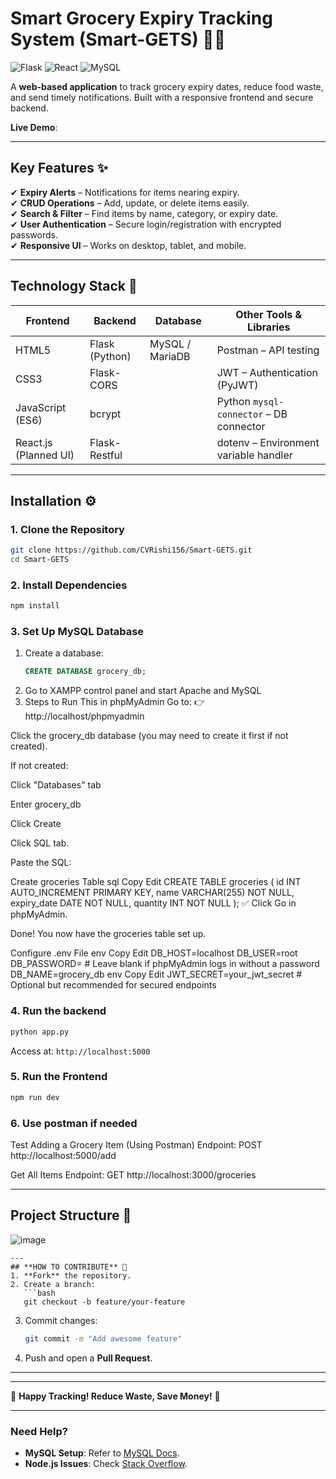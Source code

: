 # **Smart Grocery Expiry Tracking System (Smart-GETS)** 🛒⏰   
![Flask](https://img.shields.io/badge/Flask-2.3-blue)
![React](https://img.shields.io/badge/React-18.2-blue)
![MySQL](https://img.shields.io/badge/MySQL-8.0-blue)   

A **web-based application** to track grocery expiry dates, reduce food waste, and send timely notifications. Built with a responsive frontend and secure backend.  

**Live Demo**:  

---

## **Key Features** ✨  
✔ **Expiry Alerts** – Notifications for items nearing expiry.  
✔ **CRUD Operations** – Add, update, or delete items easily.  
✔ **Search & Filter** – Find items by name, category, or expiry date.  
✔ **User Authentication** – Secure login/registration with encrypted passwords.  
✔ **Responsive UI** – Works on desktop, tablet, and mobile.  

---

## **Technology Stack** 🧰  
| **Frontend**          | **Backend**    | **Database**    | **Other Tools & Libraries**             |
| --------------------- | -------------- | --------------- | --------------------------------------- |
| HTML5                 | Flask (Python) | MySQL / MariaDB | Postman – API testing                   |
| CSS3                  | Flask-CORS     |                 | JWT – Authentication (PyJWT)            |
| JavaScript (ES6)      | bcrypt         |                 | Python `mysql-connector` – DB connector |
| React.js (Planned UI) | Flask-Restful  |                 | dotenv – Environment variable handler   |

---

## **Installation** ⚙️  

### **1. Clone the Repository**  
```bash
git clone https://github.com/CVRishi156/Smart-GETS.git
cd Smart-GETS
```

### **2. Install Dependencies**  
```bash
npm install
```

### **3. Set Up MySQL Database**  
1. Create a database:  
   ```sql
   CREATE DATABASE grocery_db;
   ```  
2. Go to XAMPP control panel and start Apache and MySQL
3. Steps to Run This in phpMyAdmin
Go to:
👉 http://localhost/phpmyadmin

Click the grocery_db database (you may need to create it first if not created).

If not created:

Click "Databases" tab

Enter grocery_db

Click Create

Click SQL tab.

Paste the SQL:

 Create groceries Table
sql
Copy
Edit
CREATE TABLE groceries (
    id INT AUTO_INCREMENT PRIMARY KEY,
    name VARCHAR(255) NOT NULL,
    expiry_date DATE NOT NULL,
    quantity INT NOT NULL
);
✅ Click Go in phpMyAdmin.

Done! You now have the groceries table set up.


 Configure .env File
env
Copy
Edit
DB_HOST=localhost
DB_USER=root
DB_PASSWORD=               # Leave blank if phpMyAdmin logs in without a password
DB_NAME=grocery_db
env
Copy
Edit
JWT_SECRET=your_jwt_secret   # Optional but recommended for secured endpoints

### **4. Run the backend**  
```bash
python app.py 
```
Access at: `http://localhost:5000`  

### **5. Run the Frontend** 
```bash
npm run dev
```
### **6. Use postman if needed** 
Test Adding a Grocery Item (Using Postman)
Endpoint: POST http://localhost:5000/add

 Get All Items
Endpoint:
GET http://localhost:3000/groceries

---

## **Project Structure** 📂  
![image](https://github.com/user-attachments/assets/15b193de-7092-4d70-b91b-88521e55a2b6)


```
---
## **HOW TO CONTRIBUTE** 🤝  
1. **Fork** the repository.  
2. Create a branch:  
   ```bash
   git checkout -b feature/your-feature
   ```  
3. Commit changes:  
   ```bash
   git commit -m "Add awesome feature"
   ```  
4. Push and open a **Pull Request**.  

---





---

🚀 **Happy Tracking! Reduce Waste, Save Money!** 🚀  

---

### **Need Help?**  
- **MySQL Setup**: Refer to [MySQL Docs](https://dev.mysql.com/doc/).  
- **Node.js Issues**: Check [Stack Overflow](https://stackoverflow.com/).  
